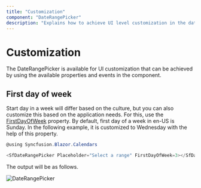 ```yaml
---
title: "Customization"
component: "DateRangePicker"
description: "Explains how to achieve UI level customization in the date range picker component such as day cell format, preset ranges, and more."
---
```


# Customization

The DateRangePicker is available for UI customization that can be achieved by using the available properties and events in the component.

## First day of week

Start day in a week will differ based on the culture, but you can also customize this based on the application needs.
For this, use the [FirstDayOfWeek](https://help.syncfusion.com/cr/blazor/Syncfusion.Blazor.Calendars.DateRangePickerModel.html#Syncfusion_Blazor_Calendars_DateRangePickerModel_FirstDayOfWeek) property.
By default, first day of a week in en-US is Sunday. In the following example, it is customized to Wednesday with the help of this property.

```csharp
@using Syncfusion.Blazor.Calendars

<SfDateRangePicker Placeholder="Select a range" FirstDayOfWeek=3></SfDateRangePicker>
```

The output will be as follows.

![DateRangePicker](./images/first_day_of_week.png)
